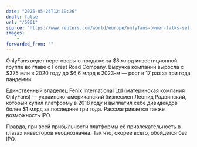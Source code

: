 ```yaml
---
date: "2025-05-24T12:59:26"
draft: false
url: "/5961"
source: "https://www.reuters.com/world/europe/onlyfans-owner-talks-sell-investor-group-about-8-billion-value-sources-say-2025-05-22/"
images:
    -
forwarded_from: ""
---
```


OnlyFans ведет переговоры о продаже за $8 млрд инвестиционной группе во главе с Forest Road Company. Выручка компании выросла с $375 млн в 2020 году до $6,6 млрд в 2023-м — рост в 17 раз за три года пандемии.

Единственный владелец Fenix International Ltd (материнская компания OnlyFans) — украинско-американский бизнесмен Леонид Радвинский, который купил платформу в 2018 году и выплатил себе дивидендов более $1 млрд за последние три года. Рассматривается также возможность IPO.

Правда, при всей прибыльности платформы её привлекательность в глазах инвесторов неоднозначна. Так что, скорее всего, обойдется без IPO.
